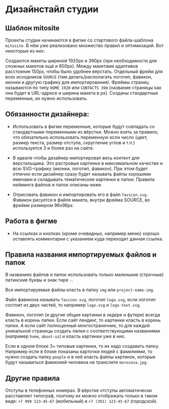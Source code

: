 # Дизайнстайл студии

## Шаблон mitosite

Проекты студии начинаются в фигме со стартового файла-шаблона `mitosite`. В нём уже реализовано множество правил и оптимизаций. Вот некоторые из них:

Создаются макеты шириной 1920px и 390px (при необходимости для сложных макетов ещё и 800px). Между макетами адаптивов расстояние 150px, чтобы было удобнее верстать. Отдельный фрейм для всех исходников `SOURCE` (там делать/располагать логотип, фавикон, иконки и другую графику для импортирования). Фреймы страниц называются по типу `HOME 1920` или `CONTACTS 390` (название страницы как она будет в URL-адресе и ширина макета в px). Созданы стандартные переменные, их нужно использовать.

## Обязанности дизайнера:

- Использовать в фигме переменные, которые будут совпадать со стандартными переменными из вёрстки. Можно взять за правило, что обязательно использовать переменную если число (цвет, размер текста, размер отступа, скругление углов и т.п.) используется 3 и более раз на сайте.

- В идеале чтобы дизайнер импортировал весь контент для верстальщика. Это растровые картинки в максимальном качестве и всю SVG-графику (иконки, логотип, фавикон). При этом будет отлично если дизайнер сразу будет называть файлы хорошими именами и складывать тематические картинки в папки. Правила нейминга файлов и папок описаны ниже.

- Отрисовать фавикон и импортировать его в файл `favicon.svg`. Фавикон рисуется в файле макета, внутри фрейма SOURCE, во фрейме размером 96x96px.

## Работа в фигме

- На ссылках и кнопках (кроме очевидных, например меню) хорошо оставлять комментарии с указанием куда переходит данная ссылка.

## Правила названия импортируемых файлов и папок

В названиях файлов и папок использовать только маленькие (строчные) латинские буквы и знак тире `-`.

Все импортируемые файлы класть в папку `img` или `project-name-img`. 

Файл фавикона называть `favicon.svg`, логотип `logo.svg`, если логотип состоит из двух частей, то например `logo.svg` и `logo-text.svg`.

Фавикон, логотип (и другие общие картинки в хедере и футере) всегда класть в корень папки. Если сайт лендинг, то картинки класть в корень папки. А если сайт полноценный многостраничник, то для каждой уникальной страницы создать папки с соответствующими названиями (например `home`, `about-us`) и класть картинки уже в них.

Если в одном блоке 3+ типовые картинки, то их надо создавать папку. Например если в блоке показаны карточки людей с фамилиями, то нужно создать папку `people` и в неё класть файлы картинок, которые будут называться фамилией человека на транслите `morozova.jpg`.

## Другие правила

Отступы в телефонных номерах. В вёрстке отступы автоматически расставляет типограф, поэтому их можно отображать только в таком виде: `+7 999 123-45-67` (мобильный) и `+7 (391) 123-45-67` (городской).
